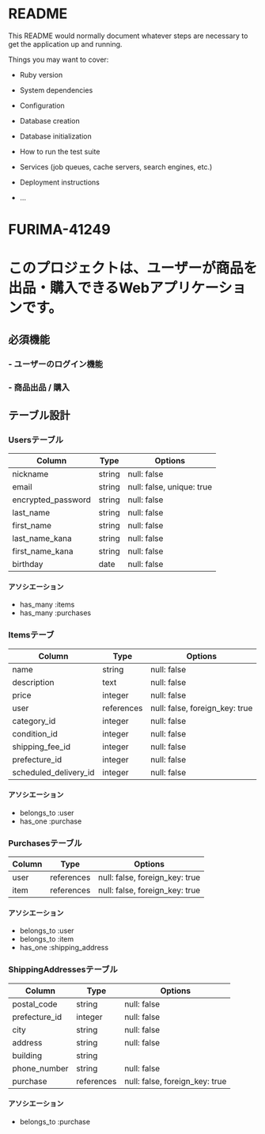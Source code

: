 # README

This README would normally document whatever steps are necessary to get the
application up and running.

Things you may want to cover:

* Ruby version

* System dependencies

* Configuration

* Database creation

* Database initialization

* How to run the test suite

* Services (job queues, cache servers, search engines, etc.)

* Deployment instructions

* ...

# FURIMA-41249
# このプロジェクトは、ユーザーが商品を出品・購入できるWebアプリケーションです。

## 必須機能

### - ユーザーのログイン機能
### - 商品出品 / 購入

## テーブル設計

### Usersテーブル

| Column             | Type   | Options                   |
| ------------------ | ------ | ------------------------- |
| nickname           | string | null: false               |
| email              | string | null: false, unique: true |
| encrypted_password | string | null: false               |
| last_name          | string | null: false               |
| first_name         | string | null: false               |
| last_name_kana     | string | null: false               |
| first_name_kana    | string | null: false               |
| birthday           | date   | null: false               |

#### アソシエーション

- has_many :items
- has_many :purchases

### Itemsテーブ

| Column         | Type       | Options                        |
| -------------- | ---------- | ------------------------------ |
| name           | string     | null: false                    |
| description    | text       | null: false                    |
| price          | integer    | null: false                    |
| user           | references | null: false, foreign_key: true |
| category_id    | integer    | null: false                    |
| condition_id   | integer    | null: false                    |
| shipping_fee_id| integer    | null: false                    |
| prefecture_id  | integer    | null: false                    |
| scheduled_delivery_id| integer    | null: false                    |


#### アソシエーション

- belongs_to :user
- has_one :purchase

### Purchasesテーブル

| Column  | Type       | Options                        |
| ------- | ---------- | ------------------------------ |
| user    | references | null: false, foreign_key: true |
| item    | references | null: false, foreign_key: true |

#### アソシエーション

- belongs_to :user
- belongs_to :item
- has_one :shipping_address

### ShippingAddressesテーブル

| Column        | Type        | Options                        |
| ------------- | ----------- | ------------------------------ |
| postal_code   | string      | null: false                    |
| prefecture_id | integer     | null: false                    |
| city          | string      | null: false                    |
| address       | string      | null: false                    |
| building      | string      |                                |
| phone_number  | string      | null: false                    |
| purchase      | references  | null: false, foreign_key: true |

#### アソシエーション

- belongs_to :purchase

